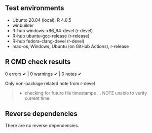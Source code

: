 
## Test environments

- Ubunto 20.04 (local), R 4.0.5
- winbuilder
- R-hub windows-x86_64-devel (r-devel)
- R-hub ubuntu-gcc-release (r-release)
- R-hub fedora-clang-devel (r-devel)
- mac-os, Windows, Ubuntu (on GitHub Actions), r-release

## R CMD check results

0 errors ✔ | 0 warnings ✔ | 0 notes ✔

Only non-package related note from r-devel

> * checking for future file timestamps ... NOTE
> unable to verify current time

## Reverse dependencies

There are no reverse dependencies.
